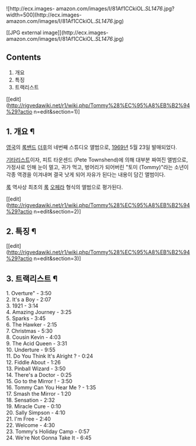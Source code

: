 ![http://ecx.images-
amazon.com/images/I/81Af1CCkiOL._SL1476_.jpg?width=500](http://ecx.images-
amazon.com/images/I/81Af1CCkiOL._SL1476_.jpg)

[[JPG external image]](http://ecx.images-
amazon.com/images/I/81Af1CCkiOL._SL1476_.jpg)

## Contents

    

1. 개요 
2. 특징 
3. 트랙리스트 

[[edit](http://rigvedawiki.net/r1/wiki.php/Tommy%28%EC%95%A8%EB%B2%94%29?actio
n=edit&section=1)]

## 1. 개요 ¶

  

[영국](%EC%98%81%EA%B5%AD.md)의 [록밴드](%EB%A1%9D%EB%B0%B4%EB%93%9C.md) [더후](%EB%8D%94%20%ED%9B%84.md)의 네번째 스튜디오 앨범으로, [1969년](1969%EB%85%84.md)
5월 23일 발매되었다.

  

[기타리스트](%EA%B8%B0%ED%83%80%EB%A6%AC%EC%8A%A4%ED%8A%B8.md)이자, 피트 타운센드 (Pete
Townshend)에 의해 대부분 짜여진 앨범으로, 가정사로 인해 눈이 멀고, 귀가 먹고, 벙어리가 되어버린 "토미 (Tommy)"라는
소년이 각종 역경을 이겨내며 결국 낫게 되어 자유가 된다는 내용이 담긴 앨범이다.

  

[록](%EB%A1%9D.md) 역사상 최초의 [록](%EB%A1%9D.md)
[오페라](%EC%98%A4%ED%8E%98%EB%9D%BC.md) 형식의 앨범으로 평가된다.

  

[[edit](http://rigvedawiki.net/r1/wiki.php/Tommy%28%EC%95%A8%EB%B2%94%29?actio
n=edit&section=2)]

## 2. 특징 ¶

  

[[edit](http://rigvedawiki.net/r1/wiki.php/Tommy%28%EC%95%A8%EB%B2%94%29?actio
n=edit&section=3)]

## 3. 트랙리스트 ¶

1\. Overture" - 3:50  
2\. It's a Boy - 2:07  
3\. 1921 - 3:14  
4\. Amazing Journey - 3:25  
5\. Sparks - 3:45  
6\. The Hawker - 2:15  
7\. Christmas - 5:30  
8\. Cousin Kevin - 4:03  
9\. The Acid Queen - 3:31  
10\. Underture - 9:55  
11\. Do You Think It's Alright ? - 0:24  
12\. Fiddle About - 1:26  
13\. Pinball Wizard - 3:50  
14\. There's a Doctor - 0:25  
15\. Go to the Mirror ! - 3:50  
16\. Tommy Can You Hear Me ? - 1:35  
17\. Smash the Mirror - 1:20  
18\. Sensation - 2:32  
19\. Miracle Cure - 0:10  
20\. Sally Simpson - 4:10  
21\. I'm Free - 2:40  
22\. Welcome - 4:30  
23\. Tommy's Holiday Camp - 0:57  
24\. We're Not Gonna Take It - 6:45

  

